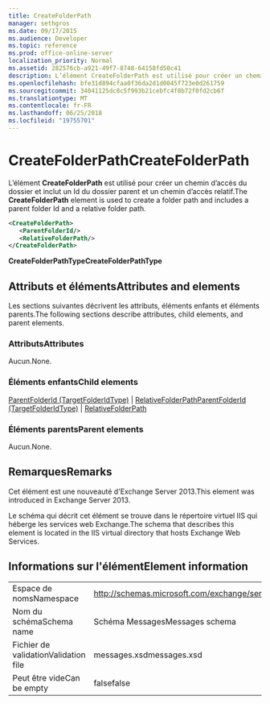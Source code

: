 ```yaml
---
title: CreateFolderPath
manager: sethgros
ms.date: 09/17/2015
ms.audience: Developer
ms.topic: reference
ms.prod: office-online-server
localization_priority: Normal
ms.assetid: 282576cb-a921-49f7-8748-64158fd50c41
description: L’élément CreateFolderPath est utilisé pour créer un chemin d’accès du dossier et inclut un Id du dossier parent et un chemin d’accès relatif.
ms.openlocfilehash: bfe31d894cfaa0f36da2d1d0045f723e0d261759
ms.sourcegitcommit: 34041125dc8c5f993b21cebfc4f8b72f0fd2cb6f
ms.translationtype: MT
ms.contentlocale: fr-FR
ms.lasthandoff: 06/25/2018
ms.locfileid: "19755701"
---
```

# <a name="createfolderpath"></a><span data-ttu-id="81bfd-103">CreateFolderPath</span><span class="sxs-lookup"><span data-stu-id="81bfd-103">CreateFolderPath</span></span>

<span data-ttu-id="81bfd-104">L’élément **CreateFolderPath** est utilisé pour créer un chemin d’accès du dossier et inclut un Id du dossier parent et un chemin d’accès relatif.</span><span class="sxs-lookup"><span data-stu-id="81bfd-104">The **CreateFolderPath** element is used to create a folder path and includes a parent folder Id and a relative folder path.</span></span> 
  
```XML
<CreateFolderPath>
   <ParentFolderId/>
   <RelativeFolderPath/>
</CreateFolderPath>
```

 <span data-ttu-id="81bfd-105">**CreateFolderPathType**</span><span class="sxs-lookup"><span data-stu-id="81bfd-105">**CreateFolderPathType**</span></span>
## <a name="attributes-and-elements"></a><span data-ttu-id="81bfd-106">Attributs et éléments</span><span class="sxs-lookup"><span data-stu-id="81bfd-106">Attributes and elements</span></span>

<span data-ttu-id="81bfd-107">Les sections suivantes décrivent les attributs, éléments enfants et éléments parents.</span><span class="sxs-lookup"><span data-stu-id="81bfd-107">The following sections describe attributes, child elements, and parent elements.</span></span>
  
### <a name="attributes"></a><span data-ttu-id="81bfd-108">Attributs</span><span class="sxs-lookup"><span data-stu-id="81bfd-108">Attributes</span></span>

<span data-ttu-id="81bfd-109">Aucun.</span><span class="sxs-lookup"><span data-stu-id="81bfd-109">None.</span></span>
  
### <a name="child-elements"></a><span data-ttu-id="81bfd-110">Éléments enfants</span><span class="sxs-lookup"><span data-stu-id="81bfd-110">Child elements</span></span>

<span data-ttu-id="81bfd-111">[ParentFolderId (TargetFolderIdType)](parentfolderid-targetfolderidtype.md) | [RelativeFolderPath](relativefolderpath.md)</span><span class="sxs-lookup"><span data-stu-id="81bfd-111">[ParentFolderId (TargetFolderIdType)](parentfolderid-targetfolderidtype.md) | [RelativeFolderPath](relativefolderpath.md)</span></span>
  
### <a name="parent-elements"></a><span data-ttu-id="81bfd-112">Éléments parents</span><span class="sxs-lookup"><span data-stu-id="81bfd-112">Parent elements</span></span>

<span data-ttu-id="81bfd-113">Aucun.</span><span class="sxs-lookup"><span data-stu-id="81bfd-113">None.</span></span>
  
## <a name="remarks"></a><span data-ttu-id="81bfd-114">Remarques</span><span class="sxs-lookup"><span data-stu-id="81bfd-114">Remarks</span></span>

<span data-ttu-id="81bfd-115">Cet élément est une nouveauté d'Exchange Server 2013.</span><span class="sxs-lookup"><span data-stu-id="81bfd-115">This element was introduced in Exchange Server 2013.</span></span>
  
<span data-ttu-id="81bfd-116">Le schéma qui décrit cet élément se trouve dans le répertoire virtuel IIS qui héberge les services web Exchange.</span><span class="sxs-lookup"><span data-stu-id="81bfd-116">The schema that describes this element is located in the IIS virtual directory that hosts Exchange Web Services.</span></span>
  
## <a name="element-information"></a><span data-ttu-id="81bfd-117">Informations sur l'élément</span><span class="sxs-lookup"><span data-stu-id="81bfd-117">Element information</span></span>

|||
|:-----|:-----|
|<span data-ttu-id="81bfd-118">Espace de noms</span><span class="sxs-lookup"><span data-stu-id="81bfd-118">Namespace</span></span>  <br/> |http://schemas.microsoft.com/exchange/services/2006/messages  <br/> |
|<span data-ttu-id="81bfd-119">Nom du schéma</span><span class="sxs-lookup"><span data-stu-id="81bfd-119">Schema name</span></span>  <br/> |<span data-ttu-id="81bfd-120">Schéma Messages</span><span class="sxs-lookup"><span data-stu-id="81bfd-120">Messages schema</span></span>  <br/> |
|<span data-ttu-id="81bfd-121">Fichier de validation</span><span class="sxs-lookup"><span data-stu-id="81bfd-121">Validation file</span></span>  <br/> |<span data-ttu-id="81bfd-122">messages.xsd</span><span class="sxs-lookup"><span data-stu-id="81bfd-122">messages.xsd</span></span>  <br/> |
|<span data-ttu-id="81bfd-123">Peut être vide</span><span class="sxs-lookup"><span data-stu-id="81bfd-123">Can be empty</span></span>  <br/> |<span data-ttu-id="81bfd-124">false</span><span class="sxs-lookup"><span data-stu-id="81bfd-124">false</span></span>  <br/> |
   

